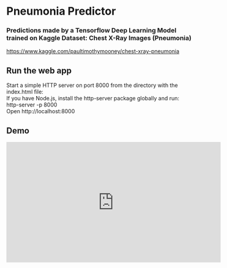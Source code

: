 # Pneumonia Predictor
### Predictions made by a Tensorflow Deep Learning Model trained on Kaggle Dataset: Chest X-Ray Images (Pneumonia)
https://www.kaggle.com/paultimothymooney/chest-xray-pneumonia

## Run the web app
Start a simple HTTP server on port 8000 from the directory with the index.html file:<br>
If you have Node.js, install the http-server package globally and run:<br>
http-server -p 8000<br>
Open http://localhost:8000 <br>

## Demo
<iframe width="560" height="315" src="https://www.youtube.com/embed/qYsVW2vaXRE" frameborder="0" allow="accelerometer; autoplay; encrypted-media; gyroscope; picture-in-picture" allowfullscreen></iframe>
